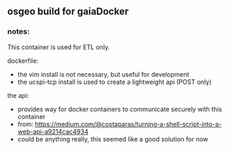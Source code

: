 ## osgeo build for gaiaDocker

### notes:

This container is used for ETL only.  

dockerfile:
   - the vim install is not necessary, but useful for development  
   - the ucspi-tcp install is used to create a lightweight api (POST only)

the api:
   - provides way for docker containers to communicate securely with this container 
   - from: https://medium.com/@costaparas/turning-a-shell-script-into-a-web-api-a9214cac4934
   - could be anything really, this seemed like a good solution for now
